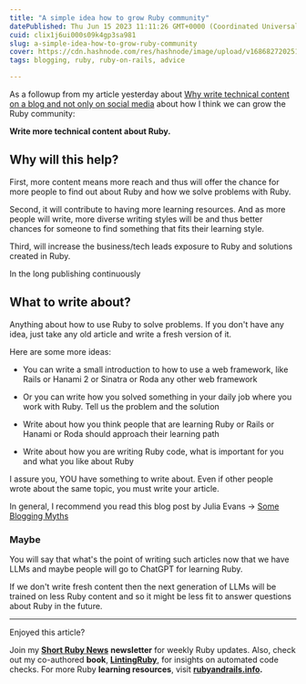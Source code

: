 ```yaml
---
title: "A simple idea how to grow Ruby community"
datePublished: Thu Jun 15 2023 11:11:26 GMT+0000 (Coordinated Universal Time)
cuid: clix1j6ui000s09k4gp3sa981
slug: a-simple-idea-how-to-grow-ruby-community
cover: https://cdn.hashnode.com/res/hashnode/image/upload/v1686827202511/d4b25070-61ba-4f15-8dcc-b02a87a967a1.jpeg
tags: blogging, ruby, ruby-on-rails, advice

---
```


As a followup from my article yesterday about [Why write technical content on a blog and not only on social media](https://allaboutcoding.ghinda.com/why-write-technical-content-on-a-blog-and-not-only-on-social-media) about how I think we can grow the Ruby community:

**Write more technical content about Ruby.**

## Why will this help?

First, more content means more reach and thus will offer the chance for more people to find out about Ruby and how we solve problems with Ruby.

Second, it will contribute to having more learning resources. And as more people will write, more diverse writing styles will be and thus better chances for someone to find something that fits their learning style.

Third, will increase the business/tech leads exposure to Ruby and solutions created in Ruby.

In the long publishing continuously

## What to write about?

Anything about how to use Ruby to solve problems. If you don't have any idea, just take any old article and write a fresh version of it.

Here are some more ideas:

* You can write a small introduction to how to use a web framework, like Rails or Hanami 2 or Sinatra or Roda any other web framework
    
* Or you can write how you solved something in your daily job where you work with Ruby. Tell us the problem and the solution
    
* Write about how you think people that are learning Ruby or Rails or Hanami or Roda should approach their learning path
    
* Write about how you are writing Ruby code, what is important for you and what you like about Ruby
    

I assure you, YOU have something to write about. Even if other people wrote about the same topic, you must write your article.

In general, I recommend you read this blog post by Julia Evans -&gt; [Some Blogging Myths](https://jvns.ca/blog/2023/06/05/some-blogging-myths)

### Maybe

You will say that what's the point of writing such articles now that we have LLMs and maybe people will go to ChatGPT for learning Ruby.

If we don't write fresh content then the next generation of LLMs will be trained on less Ruby content and so it might be less fit to answer questions about Ruby in the future.

---

Enjoyed this article?

Join my [**Short Ruby News**](https://shortruby.com/) **newsletter** for weekly Ruby updates. Also, check out my co-authored **book**, [**LintingRuby**](https://lintingruby.com/), for insights on automated code checks. For more Ruby **learning resources**, visit [**rubyandrails.info**](http://rubyandrails.info)**.**